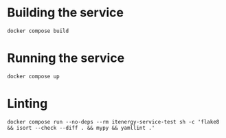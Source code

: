 # Building the service

    docker compose build

# Running the service

    docker compose up

# Linting

    docker compose run --no-deps --rm itenergy-service-test sh -c 'flake8 && isort --check --diff . && mypy && yamllint .'